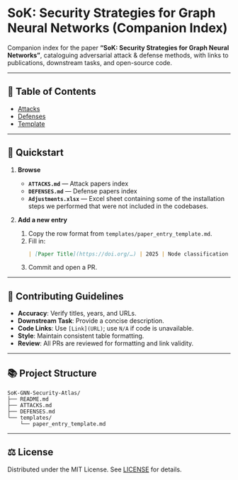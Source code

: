 # SoK: Security Strategies for Graph Neural Networks (Companion Index)

Companion index for the paper **“SoK: Security Strategies for Graph Neural Networks”**, cataloguing adversarial attack & defense methods, with links to publications, downstream tasks, and open-source code.

---

## 📖 Table of Contents

- [Attacks](ATTACKS.md)
- [Defenses](DEFENSES.md)
- [Template](templates/paper_entry_template.md)

---

## 🚀 Quickstart

1. **Browse**
   - **`ATTACKS.md`** — Attack papers index
   - **`DEFENSES.md`** — Defense papers index
   - **`Adjustments.xlsx`** — Excel sheet containing some of the installation steps we performed that were not included in the codebases.

2. **Add a new entry**
   1. Copy the row format from `templates/paper_entry_template.md`.
   2. Fill in:
      ```markdown
      | [Paper Title](https://doi.org/…) | 2025 | Node classification | [Link](https://github.com/…) |
      ```
   3. Commit and open a PR.

---

## 🤝 Contributing Guidelines

- **Accuracy**: Verify titles, years, and URLs.
- **Downstream Task**: Provide a concise description.
- **Code Links**: Use `[Link](URL)`; use `N/A` if code is unavailable.
- **Style**: Maintain consistent table formatting.
- **Review**: All PRs are reviewed for formatting and link validity.

---

## 📚 Project Structure

```
SoK-GNN-Security-Atlas/
├── README.md
├── ATTACKS.md
├── DEFENSES.md
└── templates/
    └── paper_entry_template.md
```

---

## ⚖️ License

Distributed under the MIT License. See [LICENSE](LICENSE) for details.
